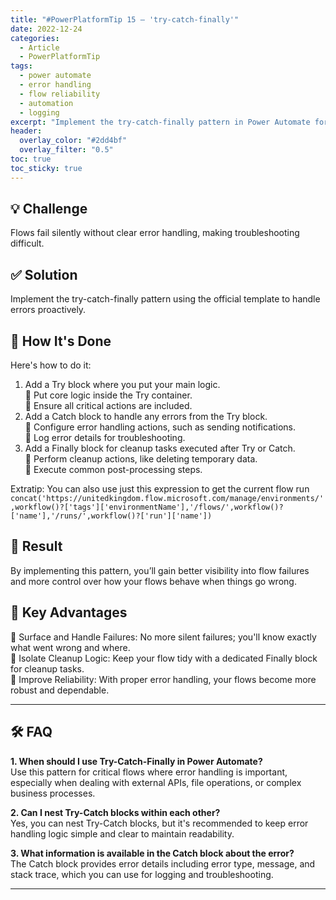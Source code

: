 ```yaml
---
title: "#PowerPlatformTip 15 – 'try-catch-finally'"
date: 2022-12-24
categories:
  - Article
  - PowerPlatformTip
tags:
  - power automate
  - error handling
  - flow reliability
  - automation
  - logging
excerpt: "Implement the try-catch-finally pattern in Power Automate for robust error handling, improved flow reliability, and automated cleanup."
header:
  overlay_color: "#2dd4bf"
  overlay_filter: "0.5"
toc: true
toc_sticky: true
---
```


## 💡 Challenge
Flows fail silently without clear error handling, making troubleshooting difficult.

## ✅ Solution
Implement the try-catch-finally pattern using the official template to handle errors proactively.

## 🔧 How It's Done
Here's how to do it:
1. Add a Try block where you put your main logic.  
   🔸 Put core logic inside the Try container.  
   🔸 Ensure all critical actions are included.  
2. Add a Catch block to handle any errors from the Try block.  
   🔸 Configure error handling actions, such as sending notifications.  
   🔸 Log error details for troubleshooting.  
3. Add a Finally block for cleanup tasks executed after Try or Catch.  
   🔸 Perform cleanup actions, like deleting temporary data.  
   🔸 Execute common post-processing steps.

Extratip: You can also use just this expression to get the current flow run 
```concat('https://unitedkingdom.flow.microsoft.com/manage/environments/',workflow()?['tags']['environmentName'],'/flows/',workflow()?['name'],'/runs/',workflow()?['run']['name'])```

## 🎉 Result
By implementing this pattern, you’ll gain better visibility into flow failures and more control over how your flows behave when things go wrong.

## 🌟 Key Advantages
🔸 Surface and Handle Failures: No more silent failures; you'll know exactly what went wrong and where.  
🔸 Isolate Cleanup Logic: Keep your flow tidy with a dedicated Finally block for cleanup tasks.  
🔸 Improve Reliability: With proper error handling, your flows become more robust and dependable.

---

## 🛠️ FAQ
**1. When should I use Try-Catch-Finally in Power Automate?**  
Use this pattern for critical flows where error handling is important, especially when dealing with external APIs, file operations, or complex business processes.

**2. Can I nest Try-Catch blocks within each other?**  
Yes, you can nest Try-Catch blocks, but it's recommended to keep error handling logic simple and clear to maintain readability.

**3. What information is available in the Catch block about the error?**  
The Catch block provides error details including error type, message, and stack trace, which you can use for logging and troubleshooting.

---
